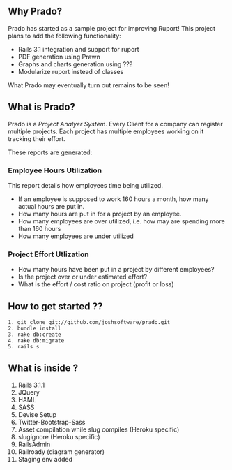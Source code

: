 ## Why Prado?

Prado has started as a sample project for improving Ruport!
This project plans to add the following functionality:
* Rails 3.1 integration and support for ruport
* PDF generation using Prawn
* Graphs and charts generation using ???
* Modularize ruport instead of classes

What Prado may eventually turn out remains to be seen!

## What is Prado?

Prado is a *Project Analyer System*. Every Client for a company can register
multiple projects. Each project has multiple employees working on it tracking
their effort. 

These reports are generated:

### Employee Hours Utilization

This report details how employees time being utilized. 

* If an employee is supposed to work 160 hours a month, how many actual hours are put in.
* How many hours are put in for a project by an employee.
* How many employees are over utilized, i.e. how may are spending more than 160 hours
* How many employees are under utilized

### Project Effort Utlization

* How many hours have been put in a project by different employees?
* Is the project over or under estimated effort?
* What is the effort / cost ratio on project (profit or loss)

## How to get started ??

    1. git clone git://github.com/joshsoftware/prado.git
    2. bundle install
    3. rake db:create
    4. rake db:migrate
    5. rails s

## What is inside ?

1. Rails 3.1.1
2. JQuery
3. HAML
4. SASS
5. Devise Setup
6. Twitter-Bootstrap-Sass
7. Asset compilation while slug compiles (Heroku specific)
8. slugignore (Heroku specific)
9. RailsAdmin
10. Railroady (diagram generator)
11. Staging env added

